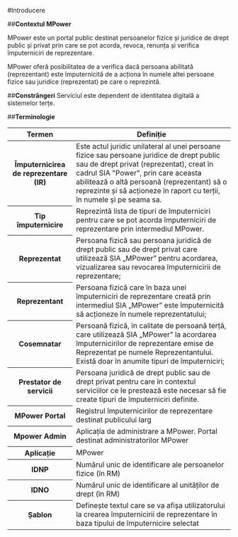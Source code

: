 #Introducere

##**Contextul MPower**

MPower este un portal public destinat persoanelor fizice și juridice de drept public și privat prin care se pot acorda, revoca, renunța și verifica împuterniciri de reprezentare.

MPower oferă posibilitatea de a verifica dacă persoana abilitată (reprezentant) este împuternicită de a acționa în numele altei persoane fizice sau juridice (reprezentat) pe care o reprezintă.

##**Constrângeri**
Serviciul este dependent de identitatea digitală a sistemelor terțe.

##**Terminologie**

<table>
    <thead>
         <tr>
            <th><strong>Termen</strong></th>
            <th><strong>Definiție</strong></th>
        </tr>
    </thead>
    <tbody>
        <tr>
            <th><strong>Împuternicirea de reprezentare (IR)</strong></th>
            <td>Este actul juridic unilateral al unei persoane fizice sau persoane juridice de drept public sau de drept privat (reprezentat), creat în cadrul SIA "Power", prin care aceasta abilitează o altă persoană (reprezentant) să o reprezinte și să acționeze în raport cu terții, în numele și pe seama sa.</td>
        </tr>
        <tr>
            <th><strong>Tip împuternicire</strong></th>
            <td>Reprezintă lista de tipuri de împuterniciri pentru care se pot acorda împuterniciri de reprezentare prin intermediul MPower.</td>
        </tr>
        <tr>
            <th><strong>Reprezentat</strong></th>
            <td>Persoana fizică sau persoana juridică de drept public sau de drept privat care utilizează SIA „MPower” pentru acordarea, vizualizarea sau revocarea împuternicirii de reprezentare;</td>
        </tr>
        <tr>
            <th><strong>Reprezentant</strong></th>
            <td>Persoana fizică care în baza unei împuterniciri de reprezentare creată prin intermediul SIA „MPower” este împuternicită să acționeze în numele reprezentatului;</td>
        </tr>
        <tr>
            <th><strong>Cosemnatar</strong></th>
            <td>Persoană fizică, în calitate de persoană terță, care utilizează SIA „MPower” la acordarea împuternicirilor de reprezentare emise de Reprezentat pe numele Reprezentantului. Există doar în anumite tipuri de împuterniciri;</td>
        </tr>
        <tr>
            <th><strong>Prestator de servicii</strong></th>
            <td>Persoana juridică de drept public sau de drept privat pentru care în contextul serviciilor ce le prestează este necesar să fie create tipuri de împuterniciri definite.</td>
        </tr>
        <tr>
            <th><strong>MPower Portal</strong></th>
            <td>Registrul împuternicirilor de reprezentare destinat publicului larg</td>
        </tr>
        <tr>
            <th><strong>Mpower Admin</strong></th>
            <td>Aplicația de administrare a MPower. Portal destinat administratorilor MPower</td>
        </tr>
        <tr>
            <th><strong>Aplicație</strong></th>
            <td>MPower</td>
        </tr>
        <tr>
            <th><strong>IDNP</strong></th>
            <td>Numărul unic de identificare ale persoanelor fizice (în RM)</td>
        </tr>
        <tr>
            <th><strong>IDNO</strong></th>
            <td>Numărul unic de identificare al unităților de drept (în RM)</td>
        </tr>
        <tr>
            <th><strong>Șablon</strong></th>
            <td>Definește textul care se va afișa utilizatorului la crearea împuternicirii de reprezentare în baza tipului de împuternicire selectat</td>
        </tr>
    </tbody>
</table>